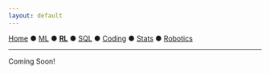 ```yaml
---
layout: default
---
```

[Home](./) ● [ML](./ml.html) ● **[RL](./ml.html)** ● [SQL](./sql.html) ● [Coding](./coding.html) ● [Stats](./stats.html) ● [Robotics](./robotics.html)
* * *

Coming Soon!

